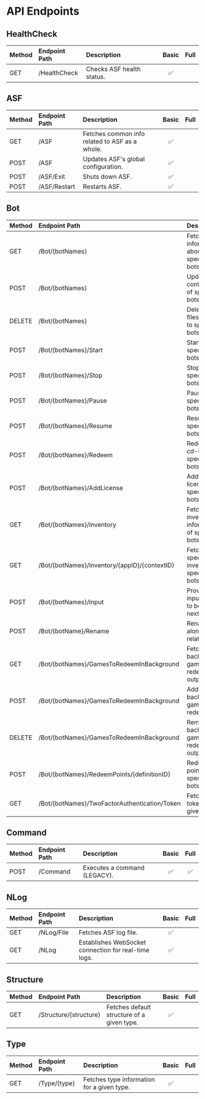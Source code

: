 # API Endpoints

## HealthCheck

| Method | Endpoint Path | Description | Basic | Full |
| :--- | :--- | :--- | :---: | :---: |
| GET | /HealthCheck | Checks ASF health status. | ✅ | |

## ASF

| Method | Endpoint Path | Description | Basic | Full |
| :--- | :--- | :--- | :---: | :---: |
| GET | /ASF | Fetches common info related to ASF as a whole. | ✅ | |
| POST | /ASF | Updates ASF's global configuration. | ✅ | |
| POST | /ASF/Exit | Shuts down ASF. | ✅ | |
| POST | /ASF/Restart | Restarts ASF. | ✅ | |

## Bot

| Method | Endpoint Path | Description | Basic | Full |
| :--- | :--- | :--- | :---: | :---: |
| GET | /Bot/{botNames} | Fetches information about specified bots. | ✅ | ✅ |
| POST | /Bot/{botNames} | Updates configuration of specified bots. | ✅ | |
| DELETE | /Bot/{botNames} | Deletes all files related to specified bots. | ✅ | |
| POST | /Bot/{botNames}/Start | Starts specified bots. | ✅ | |
| POST | /Bot/{botNames}/Stop | Stops specified bots. | ✅ | |
| POST | /Bot/{botNames}/Pause | Pauses specified bots. | ✅ | |
| POST | /Bot/{botNames}/Resume | Resumes specified bots. | ✅ | |
| POST | /Bot/{botNames}/Redeem | Redeems cd-keys on specified bots. | ✅ | ✅ |
| POST | /Bot/{botNames}/AddLicense | Adds free licenses on specified bots. | ✅ | |
| GET | /Bot/{botNames}/Inventory | Fetches inventory information of specified bots. | ✅ | |
| GET | /Bot/{botNames}/Inventory/{appID}/{contextID} | Fetches specific app inventory of specified bots. | ✅ | |
| POST | /Bot/{botNames}/Input | Provides input value to bot for next usage. | ✅ | |
| POST | /Bot/{botName}/Rename | Renames bot along with all related files. | ✅ | |
| GET | /Bot/{botNames}/GamesToRedeemInBackground | Fetches background game redeemer output. | ✅ | |
| POST | /Bot/{botNames}/GamesToRedeemInBackground | Adds keys to background game redeemer. | ✅ | |
| DELETE | /Bot/{botNames}/GamesToRedeemInBackground | Removes background game redeemer output files. | ✅ | |
| POST | /Bot/{botNames}/RedeemPoints/{definitionID} | Redeems points on specified bots. | ✅ | |
| GET | /Bot/{botNames}/TwoFactorAuthentication/Token | Fetches 2FA tokens of given bots. | ✅ | |

## Command

| Method | Endpoint Path | Description | Basic | Full |
| :--- | :--- | :--- | :---: | :---: |
| POST | /Command | Executes a command (LEGACY). | ✅ | ✅ |

## NLog

| Method | Endpoint Path | Description | Basic | Full |
| :--- | :--- | :--- | :---: | :---: |
| GET | /NLog/File | Fetches ASF log file. | ✅ | |
| GET | /NLog | Establishes WebSocket connection for real-time logs. | ✅ | |

## Structure

| Method | Endpoint Path | Description | Basic | Full |
| :--- | :--- | :--- | :---: | :---: |
| GET | /Structure/{structure} | Fetches default structure of a given type. | ✅ | |

## Type

| Method | Endpoint Path | Description | Basic | Full |
| :--- | :--- | :--- | :---: | :---: |
| GET | /Type/{type} | Fetches type information for a given type. | ✅ | |
